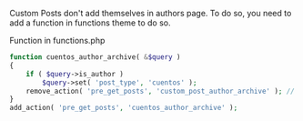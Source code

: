 Custom Posts don't add themselves in authors page. To do so, you need to add a function in functions theme to do so. 


Function in functions.php
```php
function cuentos_author_archive( &$query )
{
    if ( $query->is_author )
        $query->set( 'post_type', 'cuentos' );
    remove_action( 'pre_get_posts', 'custom_post_author_archive' ); // run once!
}
add_action( 'pre_get_posts', 'cuentos_author_archive' );

```
